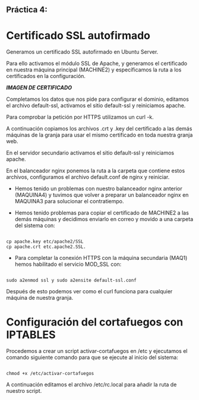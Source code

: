 ## Práctica 4:

# Certificado SSL autofirmado

Generamos un certificado SSL autofirmado en Ubuntu Server.

Para ello activamos el módulo SSL de Apache, y generamos el certificado en nuestra máquina principal 
(MACHINE2) y específicamos la ruta a los certificados en la configuración.

***IMAGEN DE CERTIFICADO***

Completamos los datos que nos pide para configurar el dominio, editamos el archivo default-ssl, activamos 
el sitio default-ssl y reiniciamos apache.

Para comprobar la petición por HTTPS utilizamos un curl -k.

A continuación copiamos los archivos .crt y .key del certificado a las demás máquinas de la granja para usar el
mismo certificado en toda nuestra granja web.

En el servidor secundario activamos el sitio default-ssl y reiniciamos apache.

En el balanceador nginx ponemos la ruta a la carpeta que contiene estos archivos, configuramos el archivo default.conf 
de nginx y reiniciar.

* Hemos tenido un problemas con nuestro balanceador nginx anterior (MAQUINA4) y tuvimos que volver a preparar un 
balanceador nginx en MAQUINA3 para solucionar el contratiempo.

* Hemos tenido problemas para copiar el certificado de MACHINE2 a las demás máquinas y decidimos enviarlo en correo 
y movido a una carpeta del sistema con: 

```

cp apache.key etc/apache2/SSL
cp apache.crt etc.apache2.SSL.

```

* Para completar la conexión HTTPS con la máquina secundaria (MAQ1) hemos habilitado el servicio MOD_SSL con: 

```

sudo a2enmod ssl y sudo a2ensite default-ssl.conf

```

Después de esto podemos ver como el curl funciona para cualquier máquina de nuestra granja.

# Configuración del cortafuegos con IPTABLES

Procedemos a crear un script activar-cortafuegos en /etc y ejecutamos el comando siguiente comando para que se ejecute al inicio 
del sistema:

```

chmod +x /etc/activar-cortafuegos

```

A continuación editamos el archivo /etc/rc.local para añadir la ruta de nuestro script.
